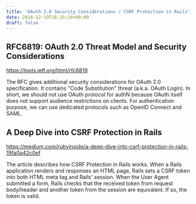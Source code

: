 ```yaml
---
title: 'OAuth 2.0 Security Considerations / CSRF Protection in Rails'
date: 2018-12-19T16:15:24+09:00
draft: false
---
```


## RFC6819: OAuth 2.0 Threat Model and Security Considerations

https://tools.ietf.org/html/rfc6819

The RFC gives additional security considerations for OAuth 2.0 specification. It contains "Code Substitution" threat (a.k.a. OAuth Login). In short, we should not use OAuth protocol for authN because OAuth itself does not support audience restrictions on clients. For authentication purpose, we can use dedicated protocols such as OpenID Connect and SAML.

## A Deep Dive into CSRF Protection in Rails

https://medium.com/rubyinside/a-deep-dive-into-csrf-protection-in-rails-19fa0a42c0ef

The article describes how CSRF Protection in Rails works. When a Rails application renders and responses an HTML page, Rails sets a CSRF token into both HTML meta tag and Rails' session. When the User Agent submitted a form, Rails checks that the received token from request body/header and another token from the session are equivalent. If so, the token is valid.
